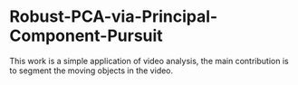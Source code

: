 # Robust-PCA-via-Principal-Component-Pursuit
This work is a simple application of video analysis, the main contribution is to segment the moving objects in the video.
